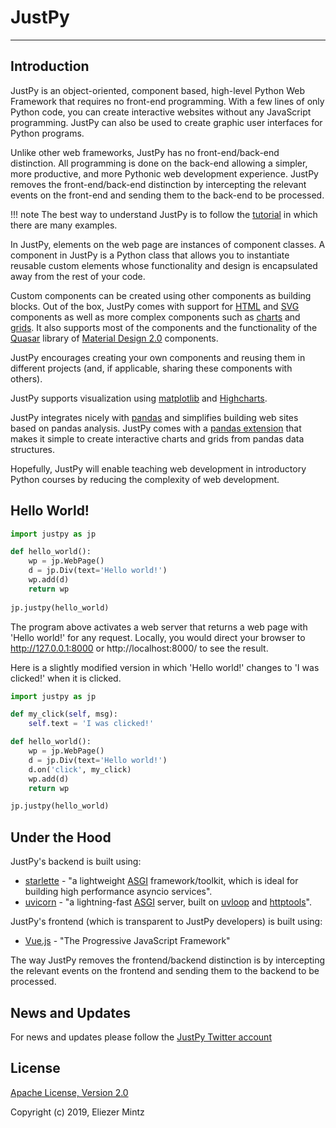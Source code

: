 # JustPy
---

## Introduction

JustPy is an object-oriented, component based, high-level Python Web Framework that requires no front-end programming. With a few lines of only Python code, you can create interactive websites without any JavaScript programming. JustPy can also be used to create graphic user interfaces for Python programs.  

Unlike other web frameworks, JustPy has no front-end/back-end distinction. All programming is done on the back-end allowing a simpler, more productive, and more Pythonic web development experience. JustPy removes the front-end/back-end distinction by intercepting the relevant events on the front-end and sending them to the back-end to be processed. 

!!! note
    The best way to understand JustPy is to follow the [tutorial](../tutorial/getting_started) in which there are many examples. 

In JustPy, elements on the web page are instances of component classes. A component in JustPy is a Python class that allows you to instantiate reusable custom elements whose functionality and design is encapsulated away from the rest of your code. 

Custom components can be created using other components as building blocks. Out of the box, JustPy comes with support for [HTML](../html_components) and [SVG](../svg_components) components as well as more complex components such as [charts](charts_tutorial/introduction.md) and [grids](grids_tutorial/introduction.md).  It also supports most of the components and the functionality of the [Quasar](https://quasar.dev/) library of [Material Design 2.0](https://material.io/) components.

JustPy encourages creating your own components and reusing them in different projects (and, if applicable, sharing these components with others). 

JustPy supports visualization using [matplotlib](tutorial/matplotlib) and [Highcharts](charts_tutorial/introduction.md).

JustPy integrates nicely with [pandas](https://pandas.pydata.org/) and simplifies building web sites based on pandas analysis. JustPy comes with a [pandas extension](charts_tutorial/pandas?id=using-the-pandas-extension) that makes it simple to create interactive charts and grids from pandas data structures.

Hopefully, JustPy will enable teaching web development in introductory Python courses by reducing the complexity of web development.

## Hello World!

```python
import justpy as jp

def hello_world():
    wp = jp.WebPage()
    d = jp.Div(text='Hello world!')
    wp.add(d)
    return wp
    
jp.justpy(hello_world)
```

The program above activates a web server that returns a web page with 'Hello world!' for any request. Locally, you would direct your browser to http://127.0.0.1:8000 or http://localhost:8000/ to see the result.

Here is a slightly modified version in which 'Hello world!' changes to 'I was clicked!' when it is clicked.

```python
import justpy as jp

def my_click(self, msg):
    self.text = 'I was clicked!'

def hello_world():
    wp = jp.WebPage()
    d = jp.Div(text='Hello world!')
    d.on('click', my_click)
    wp.add(d)
    return wp

jp.justpy(hello_world)
```
   

## Under the Hood

JustPy's backend is built using:
 
* [starlette](https://www.starlette.io/) - "a lightweight [ASGI](https://asgi.readthedocs.io/en/latest/) framework/toolkit, which is ideal for building high performance asyncio services".
* [uvicorn](https://www.uvicorn.org/) - "a lightning-fast [ASGI](https://asgi.readthedocs.io/en/latest/) server, built on [uvloop](https://github.com/MagicStack/uvloop) and [httptools](https://github.com/MagicStack/httptools)".

JustPy's frontend (which is transparent to JustPy developers) is built using:
 
* [Vue.js](https://vuejs.org/) - "The Progressive JavaScript Framework"

The way JustPy removes the frontend/backend distinction is by intercepting the relevant events on the frontend and sending them to the backend to be processed.

## News and Updates

For news and updates please follow the [JustPy Twitter account](https://twitter.com/justpyframework)

## License 

[Apache License, Version 2.0](http://www.apache.org/licenses/LICENSE-2.0.txt)

Copyright (c) 2019, Eliezer Mintz
